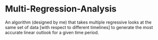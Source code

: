 # Multi-Regression-Analysis
An algorithm (designed by me) that takes multiple regressive looks at the same set of data [with respect to different timelines] to generate the most accurate linear outlook for a given time period.
